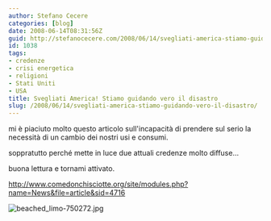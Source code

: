 ```yaml
---
author: Stefano Cecere
categories: [blog]
date: 2008-06-14T08:31:56Z
guid: http://stefanocecere.com/2008/06/14/svegliati-america-stiamo-guidando-vero-il-disastro/
id: 1038
tags:
- credenze
- crisi energetica
- religioni
- Stati Uniti
- USA
title: Svegliati America! Stiamo guidando vero il disastro
slug: /2008/06/14/svegliati-america-stiamo-guidando-vero-il-disastro/
---
```


mi è piaciuto molto questo articolo sull'incapacità di prendere sul serio la necessità di un cambio dei nostri usi e consumi.
  
soppratutto perché mette in luce due attuali credenze molto diffuse…
  
buona lettura e tornami attivato.

<a href="http://www.comedonchisciotte.org/site/modules.php?name=News&file=article&sid=4716" target="_blank">http://www.comedonchisciotte.org/site/modules.php?name=News&file=article&sid=4716</p> 

<p>
  <img src='http://stefanocecere.com/wp-content/uploads/sites/3/2008/06/beached_limo-750272.jpg' alt='beached_limo-750272.jpg' /></a>
</p>